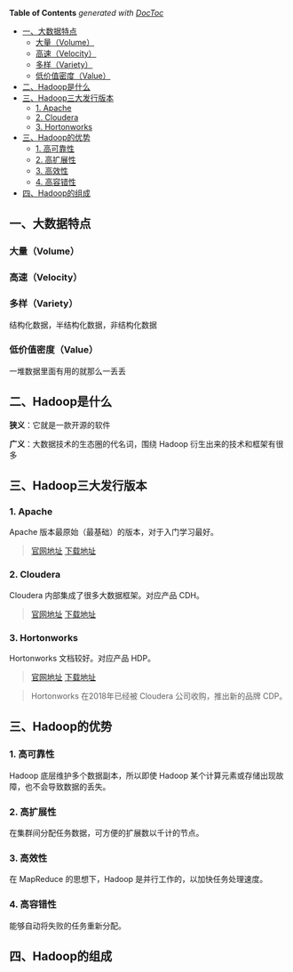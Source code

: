 <!-- START doctoc generated TOC please keep comment here to allow auto update -->
<!-- DON'T EDIT THIS SECTION, INSTEAD RE-RUN doctoc TO UPDATE -->
**Table of Contents**  *generated with [DocToc](https://github.com/thlorenz/doctoc)*

- [一、大数据特点](#一大数据特点)
  - [大量（Volume）](#大量volume)
  - [高速（Velocity）](#高速velocity)
  - [多样（Variety）](#多样variety)
  - [低价值密度（Value）](#低价值密度value)
- [二、Hadoop是什么](#二hadoop是什么)
- [三、Hadoop三大发行版本](#三hadoop三大发行版本)
  - [1. Apache](#1-apache)
  - [2. Cloudera](#2-cloudera)
  - [3. Hortonworks](#3-hortonworks)
- [三、Hadoop的优势](#三hadoop的优势)
  - [1. 高可靠性](#1-高可靠性)
  - [2. 高扩展性](#2-高扩展性)
  - [3. 高效性](#3-高效性)
  - [4. 高容错性](#4-高容错性)
- [四、Hadoop的组成](#四hadoop的组成)

<!-- END doctoc generated TOC please keep comment here to allow auto update -->

## 一、大数据特点

### 大量（Volume）

### 高速（Velocity）

### 多样（Variety）

结构化数据，半结构化数据，非结构化数据

### 低价值密度（Value）

一堆数据里面有用的就那么一丢丢

## 二、Hadoop是什么

**狭义**：它就是一款开源的软件

**广义**：大数据技术的生态圈的代名词，围绕 Hadoop 衍生出来的技术和框架有很多

## 三、Hadoop三大发行版本

### 1. Apache

Apache 版本最原始（最基础）的版本，对于入门学习最好。
> [官网地址](http://hadoop.apache.org)
> [下载地址](https://hadoop.apache.org/releases.html)

### 2. Cloudera

Cloudera 内部集成了很多大数据框架。对应产品 CDH。
> [官网地址](https://www.cloudera.com/downloads/cdh)
> [下载地址](https://docs.cloudera.com/documentation/enterprise/6/release-notes/topics/rg_cdh_6_download.html)

### 3. Hortonworks

Hortonworks 文档较好。对应产品 HDP。
> [官网地址](https://hortonworks.com/products/data-center/hdp/)
> [下载地址](https://hortonworks.com/downloads/#data-platform)

> Hortonworks 在2018年已经被 Cloudera 公司收购，推出新的品牌 CDP。

## 三、Hadoop的优势

### 1. 高可靠性

Hadoop 底层维护多个数据副本，所以即使 Hadoop 某个计算元素或存储出现故障，也不会导致数据的丢失。

### 2. 高扩展性

在集群间分配任务数据，可方便的扩展数以千计的节点。

### 3. 高效性

在 MapReduce 的思想下，Hadoop 是并行工作的，以加快任务处理速度。

### 4. 高容错性

能够自动将失败的任务重新分配。

## 四、Hadoop的组成


